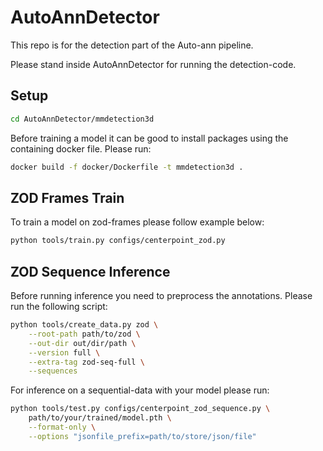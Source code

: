 # AutoAnnDetector

This repo is for the detection part of the Auto-ann pipeline. <br>

Please stand inside AutoAnnDetector for running the detection-code. <br>

## Setup

``` bash
cd AutoAnnDetector/mmdetection3d
```

Before training a model it can be good to install packages using the containing docker file. Please run: <br>

``` bash
docker build -f docker/Dockerfile -t mmdetection3d .
```

## ZOD Frames Train

To train a model on zod-frames please follow example below: <br>

``` bash
python tools/train.py configs/centerpoint_zod.py
```

## ZOD Sequence Inference

Before running inference you need to preprocess the annotations. Please run the following script: <br>

``` bash
python tools/create_data.py zod \
	--root-path path/to/zod \
	--out-dir out/dir/path \
	--version full \
	--extra-tag zod-seq-full \
	--sequences
```

For inference on a sequential-data with your model please run: <br>

``` bash
python tools/test.py configs/centerpoint_zod_sequence.py \
	path/to/your/trained/model.pth \
    --format-only \
    --options "jsonfile_prefix=path/to/store/json/file"
```

